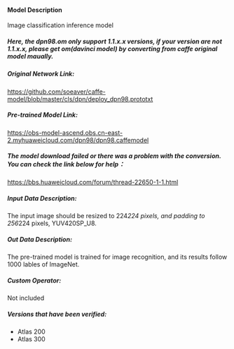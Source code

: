 #### Model Description

Image classification inference model

##### Here, the dpn98.om only support 1.1.x.x versions, if your version are not 1.1.x.x, please get om(davinci model) by converting from caffe original model maually.

##### Original Network Link:

https://github.com/soeaver/caffe-model/blob/master/cls/dpn/deploy_dpn98.prototxt

##### Pre-trained Model Link:

https://obs-model-ascend.obs.cn-east-2.myhuaweicloud.com/dpn98/dpn98.caffemodel

##### The model download failed or there was a problem with the conversion. You can check the link below for help：
https://bbs.huaweicloud.com/forum/thread-22650-1-1.html

##### Input Data Description:

The input image should be resized to 224*224 pixels, and padding to 256*224 pixels, YUV420SP_U8.

##### Out Data Description:

The pre-trained model is trained for image recognition, and its results follow 1000 lables of ImageNet.

##### Custom Operator:

Not included

##### Versions that have been verified: 

- Atlas 200
- Atlas 300

